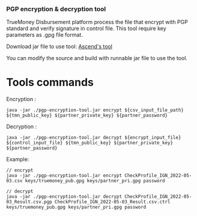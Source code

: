 ### PGP encryption & decryption tool

TrueMoney Disbursement platform process the file that encrypt with PGP standard and verify signature in control file. This tool require key parameters as .gpg file format. 

Download jar file to use tool: [Ascend's tool](pgp-encryption-tool.jar)


You can modify the source and build with runnable jar file to use the tool.

<h1>Tools commands</h1>

Encryption :

```
java -jar ./pgp-encryption-tool.jar encrypt ${csv_input_file_path} ${tmn_public_key} ${partner_private_key} ${partner_password}
```

Decryption :

```
java -jar ./pgp-encryption-tool.jar decrypt ${encrypt_input_file} ${control_input_file} ${tmn_public_key} ${partner_private_key} ${partner_password}
```


Example:

```
// encrypt
java -jar ./pgp-encryption-tool.jar encrypt CheckProfile_IGN_2022-05-03.csv keys/truemoney_pub.gpg keys/partner_pri.gpg password

// decrypt
java -jar ./pgp-encryption-tool.jar decrypt CheckProfile_IGN_2022-05-03_Result.csv.pgp CheckProfile_IGN_2022-05-03_Result.csv.ctrl keys/truemoney_pub.gpg keys/partner_pri.gpg password
```

